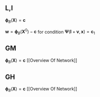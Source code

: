 ## L,l

$\boldsymbol{\phi}_{B}(\mathbf{X})=\mathbf{c}$
 
$\mathbf{w}=\boldsymbol{\phi}_{B}\left(\mathbf{X}^{0}\right)-\mathbf{c}$
for condition
$\boldsymbol{\Psi}(\mathbf{l}+\mathbf{v}, \mathbf{x})=\mathbf{c}_1$

 
##  GM
$\boldsymbol{\phi}_B(\mathbf{X})=\mathbf{c}$
[[Overview Of Network]]


##  GH
$\boldsymbol{\phi}_B(\mathbf{X})=\mathbf{c}$
[[Overview Of Network]]
